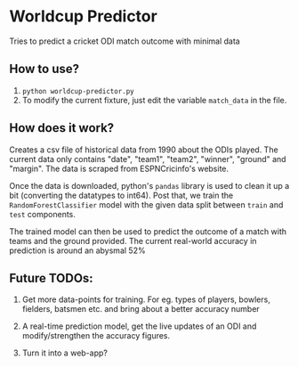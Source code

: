 # Worldcup Predictor
Tries to predict a cricket ODI match outcome with minimal data

## How to use?
1. `python worldcup-predictor.py`
2. To modify the current fixture, just edit the variable `match_data` in the file.

## How does it work?
Creates a csv file of historical data from 1990 about the ODIs played. The current data only contains "date", "team1", "team2", "winner", "ground" and "margin". The data is scraped from ESPNCricinfo's website.

Once the data is downloaded, python's `pandas` library is used to clean it up a bit (converting the datatypes to int64). Post that, we train the `RandomForestClassifier` model with the given data split between `train` and `test` components.

The trained model can then be used to predict the outcome of a match with teams and the ground provided. The current real-world accuracy in prediction is around an abysmal 52%

## Future TODOs:
1. Get more data-points for training. For eg. types of players, bowlers, fielders, batsmen etc. and bring about a better accuracy number

2. A real-time prediction model, get the live updates of an ODI and modify/strengthen the accuracy figures.

3. Turn it into a web-app?
